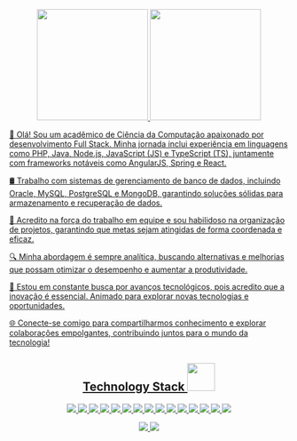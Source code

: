 
<div align="center">
  <a href="https://github.com/JoaoPauloMRodrigues">
  <img height="200em" src="https://github-readme-stats.vercel.app/api?username=joaorodriguesz&show_icons=true&theme=onedark&include_all_commits=true&count_private=true"/>
  <img height="200em" src="https://github-readme-stats.vercel.app/api/top-langs/?username=joaorodriguesz&layout=compact&langs_count=7&theme=onedark"/>
</div>

<p align="center">


👋 Olá! Sou um acadêmico de Ciência da Computação apaixonado por desenvolvimento Full Stack. Minha jornada inclui experiência em linguagens como PHP, Java, Node.js, JavaScript (JS) e TypeScript (TS), juntamente com frameworks notáveis como AngularJS, Spring e React.

🛢️ Trabalho com sistemas de gerenciamento de banco de dados, incluindo Oracle, MySQL, PostgreSQL e MongoDB, garantindo soluções sólidas para armazenamento e recuperação de dados.

🤝 Acredito na força do trabalho em equipe e sou habilidoso na organização de projetos, garantindo que metas sejam atingidas de forma coordenada e eficaz.

🔍 Minha abordagem é sempre analítica, buscando alternativas e melhorias que possam otimizar o desempenho e aumentar a produtividade.

🚀 Estou em constante busca por avanços tecnológicos, pois acredito que a inovação é essencial. Animado para explorar novas tecnologias e oportunidades.

🌐 Conecte-se comigo para compartilharmos conhecimento e explorar colaborações empolgantes, contribuindo juntos para o mundo da tecnologia!


<h2 align="center">Technology Stack <img src="https://github.com/joaorodriguesz/joaorodriguesz/blob/main/images/laptop.gif" width="50"></h2>

<p align="center">
<img src="https://img.shields.io/badge/-Java-E34A86?style=flat-square&logo=java"/>
<img src="https://img.shields.io/badge/-PHP-black?style=flat-square&logo=php"/>
<img src="https://img.shields.io/badge/-Nodejs-black?style=flat-square&logo=Node.js"/>
<img src="https://img.shields.io/badge/-JavaScript-black?style=flat-square&logo=javascript"/>
<img src="https://img.shields.io/badge/-TypeScript-black?style=flat-square&logo=typescript"/>
<img src="https://img.shields.io/badge/-HTML5-E34F26?style=flat-square&logo=html5&logoColor=white"/>
<img src="https://img.shields.io/badge/-CSS3-1572B6?style=flat-square&logo=css3"/>
<img src="https://img.shields.io/badge/-Bootstrap-563D7C?style=flat-square&logo=bootstrap"/>
<img src="https://img.shields.io/badge/-Angular-black?style=flat-square&logo=angular"/>
<img src="https://img.shields.io/badge/-MySQL-black?style=flat-square&logo=mysql"/>
<img src="https://img.shields.io/badge/-PostgreSQL-black?style=flat-square&logo=postgresql"/>
<img src="https://img.shields.io/badge/-MongoDB-black?style=flat-square&logo=mongodb"/>
<img src="https://img.shields.io/badge/-Linux-black?style=flat-square&logo=linux"/>
<img src="https://img.shields.io/badge/-Git-black?style=flat-square&logo=git"/>
<img src="https://img.shields.io/badge/-GitHub-black?style=flat-square&logo=github"/>
</p>

<p align="center">
<!-- <img src="https://img.shields.io/badge/-ritik-purple?style=flat-square&logo=instagram&logoColor=white&link=https://www.instagram.com/pinkdogg307/"/> -->
<a href="mailto: joaopaulomoreirarodrigues@gmail.com@gmail.com">
 <img src="https://img.shields.io/badge/-joaopaulomoreirarodrigues@gmail.com-c14438?style=flat-square&logo=Gmail&logoColor=white&link=mailto:joaopaulomoreirarodrigues@gmail.com@gmail.com"/>
</a>
<a href="https://www.linkedin.com/in/jo%C3%A3o-paulo-m-rodrigues-236368209/">
 <img src="https://img.shields.io/badge/-joaorodriguesz-blue?style=flat-square&logo=Linkedin&logoColor=white&link=https://www.linkedin.com/in/jo%C3%A3o-paulo-m-rodrigues-236368209/"/>
</a>
</a>
</p>
